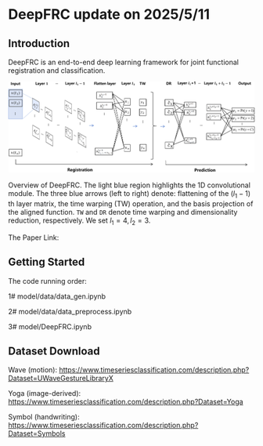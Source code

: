 # DeepFRC update on 2025/5/11

## Introduction

DeepFRC is an end-to-end deep learning framework for joint functional registration and classification.

![DeepFRC Model](images/The_Model.png)

Overview of DeepFRC. The light blue region highlights the 1D convolutional module. The three blue arrows (left to right) denote: flattening of the $(l_1{-}1)$ th layer matrix, the time warping (TW) operation, and the basis projection of the aligned function. ``TW`` and ``DR`` denote time warping and dimensionality reduction, respectively. We set $l_1 =4, l_2=3$.

The Paper Link: 

## Getting Started

The code running order:

1# model/data/data_gen.ipynb

2# model/data/data_preprocess.ipynb

3# model/DeepFRC.ipynb

## Dataset Download

Wave (motion): https://www.timeseriesclassification.com/description.php?Dataset=UWaveGestureLibraryX

Yoga (image-derived): https://www.timeseriesclassification.com/description.php?Dataset=Yoga

Symbol (handwriting): https://www.timeseriesclassification.com/description.php?Dataset=Symbols
